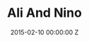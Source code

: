 ---
title: Ali And Nino
img: "/uploads/shaheen-baig-casting-ali-and-nino.jpg"
date: 2015-02-10 00:00:00 Z
categories:
- film
tags:
- example
- news
- story
director: Asif Kapadia
with: Adam Bakri, María Valverde, Mandy Patinkin
imdb: "http://www.imdb.com/title/tt4072326/"
video:
layout: project
---